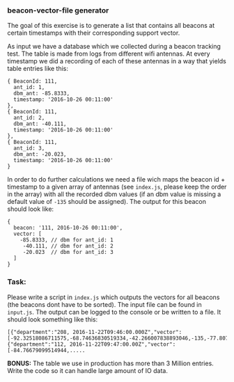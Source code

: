 ### beacon-vector-file generator

The goal of this exercise is to generate a list that contains all beacons at certain timestamps with their corresponding support vector.

As input we have a database which we collected during a beacon tracking test. The table is made from logs from different wifi antennas. At every timestamp we did a recording of each of these antennas in a way that yields table entries like this:

```
{ BeaconId: 111,
  ant_id: 1,
  dbm_ant: -85.8333,
  timestamp: '2016-10-26 00:11:00'
},
{ BeaconId: 111,
  ant_id: 2,
  dbm_ant: -40.111,
  timestamp: '2016-10-26 00:11:00'
},
{ BeaconId: 111,
  ant_id: 3,
  dbm_ant: -20.023,
  timestamp: '2016-10-26 00:11:00'
}
```
In order to do further calculations we need a file wich maps the beacon id + timestamp to a given array of antennas (see ``index.js``, please keep the order in the array) with all the recorded dbm values (if an dbm value is missing a default value of ``-135`` should be assigned). The output for this beacon should look like:
```
{
  beacon: '111, 2016-10-26 00:11:00',
  vector: [
    -85.8333, // dbm for ant_id: 1
     -40.111, // dbm for ant_id: 2
     -20.023  // dbm for ant_id: 3
  ]
}
```
### Task:
Please write a script in `index.js` which outputs the vectors for all beacons (the beacons dont have to be sorted). The input file can be found in ``input.js``. The output can be logged to the console or be written to a file. It should look something like this:
```
[{"department":"208, 2016-11-22T09:46:00.000Z","vector":[-92.32518086711575,-68.74636830519334,-42.266007838893046,-135,-77.80792406374334,-19.698948991976884]},{"department":"112, 2016-11-22T09:47:00.00Z","vector":[-84.76679099514944,.....
```

**BONUS:** The table we use in production has more than 3 Million entries. Write the code so it can handle large amount of IO data.
